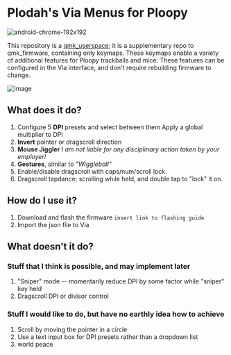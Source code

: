 # Plodah's Via Menus for Ploopy

![android-chrome-192x192](https://user-images.githubusercontent.com/1714072/222621960-ddfb8ee6-a486-4c66-8852-b204ba7c807b.png)

This repository is a [qmk_userspace](https://docs.qmk.fm/newbs_external_userspace); it is a supplementary repo to qmk_firmware, containing only keymaps.
These keymaps enable a variety of additional features for Ploopy trackballs and mice. These features can be configured in the Via interface, and don't require rebuilding firmware to change.

![image](https://github.com/user-attachments/assets/e5b72bf5-0b04-4f57-8a35-5bbeeb1a6875)

## What does it do?
1. Configure 5 **DPI** presets and select between them
   Apply a global multiplier to DPI
2. **Invert** pointer or dragscroll direction
3. **Mouse Jiggler** _I am not liable for any disciplinary action taken by your employer!_
4. **Gestures**, similar to _"Wiggleball"_ 
5. Enable/disable dragscroll with caps/num/scroll lock.
6. Dragscroll tapdance; scrolling while held, and double tap to "lock" it on.

## How do I use it?
1. Download and flash the firmware `insert link to flashing guide`
2. Import the json file to Via

## What doesn't it do?
### Stuff that I think is possible, and may implement later
1. "Sniper" mode  -- momentarily reduce DPI by some factor while "sniper" key held
2. Dragscroll DPI or divisor control

### Stuff I would like to do, but have no earthly idea how to achieve
1. Scroll by moving the pointer in a circle 
2. Use a text input box for DPI presets rather than a dropdown list
3. world peace
